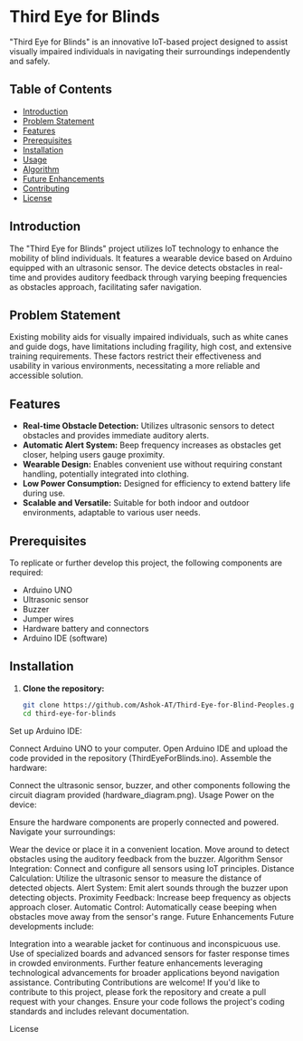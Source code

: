 # Third Eye for Blinds

"Third Eye for Blinds" is an innovative IoT-based project designed to assist visually impaired individuals in navigating their surroundings independently and safely.

## Table of Contents

- [Introduction](#introduction)
- [Problem Statement](#problem-statement)
- [Features](#features)
- [Prerequisites](#prerequisites)
- [Installation](#installation)
- [Usage](#usage)
- [Algorithm](#algorithm)
- [Future Enhancements](#future-enhancements)
- [Contributing](#contributing)
- [License](#license)

## Introduction

The "Third Eye for Blinds" project utilizes IoT technology to enhance the mobility of blind individuals. It features a wearable device based on Arduino equipped with an ultrasonic sensor. The device detects obstacles in real-time and provides auditory feedback through varying beeping frequencies as obstacles approach, facilitating safer navigation.

## Problem Statement

Existing mobility aids for visually impaired individuals, such as white canes and guide dogs, have limitations including fragility, high cost, and extensive training requirements. These factors restrict their effectiveness and usability in various environments, necessitating a more reliable and accessible solution.

## Features

- **Real-time Obstacle Detection:** Utilizes ultrasonic sensors to detect obstacles and provides immediate auditory alerts.
- **Automatic Alert System:** Beep frequency increases as obstacles get closer, helping users gauge proximity.
- **Wearable Design:** Enables convenient use without requiring constant handling, potentially integrated into clothing.
- **Low Power Consumption:** Designed for efficiency to extend battery life during use.
- **Scalable and Versatile:** Suitable for both indoor and outdoor environments, adaptable to various user needs.

## Prerequisites

To replicate or further develop this project, the following components are required:
- Arduino UNO
- Ultrasonic sensor
- Buzzer
- Jumper wires
- Hardware battery and connectors
- Arduino IDE (software)

## Installation

1. **Clone the repository:**
   ```bash
   git clone https://github.com/Ashok-AT/Third-Eye-for-Blind-Peoples.git
   cd third-eye-for-blinds
Set up Arduino IDE:

Connect Arduino UNO to your computer.
Open Arduino IDE and upload the code provided in the repository (ThirdEyeForBlinds.ino).
Assemble the hardware:

Connect the ultrasonic sensor, buzzer, and other components following the circuit diagram provided (hardware_diagram.png).
Usage
Power on the device:

Ensure the hardware components are properly connected and powered.
Navigate your surroundings:

Wear the device or place it in a convenient location.
Move around to detect obstacles using the auditory feedback from the buzzer.
Algorithm
Sensor Integration: Connect and configure all sensors using IoT principles.
Distance Calculation: Utilize the ultrasonic sensor to measure the distance of detected objects.
Alert System: Emit alert sounds through the buzzer upon detecting objects.
Proximity Feedback: Increase beep frequency as objects approach closer.
Automatic Control: Automatically cease beeping when obstacles move away from the sensor's range.
Future Enhancements
Future developments include:

Integration into a wearable jacket for continuous and inconspicuous use.
Use of specialized boards and advanced sensors for faster response times in crowded environments.
Further feature enhancements leveraging technological advancements for broader applications beyond navigation assistance.
Contributing
Contributions are welcome! If you'd like to contribute to this project, please fork the repository and create a pull request with your changes. Ensure your code follows the project's coding standards and includes relevant documentation.

License
